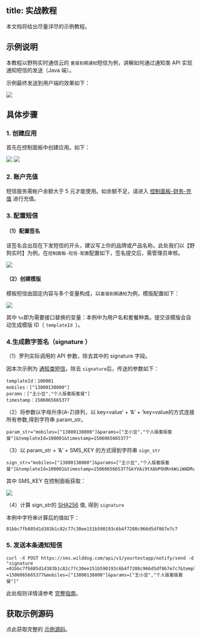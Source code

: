 
title: 实战教程
---

本文档将给出尽量详尽的示例教程。


## 示例说明

本教程以野狗实时通信云的 `套餐到期通知`短信为例，讲解如何通过通知类 API 实现通知短信的发送（Java 端）。

示例最终发送到用户端的效果如下：
 
![](/images/tutorialsms.jpg)

## 具体步骤

### 1. 创建应用

首先在控制面板中创建应用。如下：

![](/images/tutorialsmsapp01.png)
![](/images/tutorialsmsapp02.png)


### 2. 账户充值

短信服务需帐户余额大于 5 元才能使用。如余额不足，请进入 [控制面板-财务-充值](https://www.wilddog.com/pay/recharge) 进行充值。

### 3. 配置短信
#### （1）配置签名
该签名会出现在下发短信的开头，建议写上你的品牌或产品名称。此处我们以【野狗实时】为例。在`控制面板-短信-配置`配置如下，签名提交后，需管理员审核。

![](/images/tutorialsmssign.png)


#### （2）创建模版
模板短信由固定内容与多个变量构成，以`套餐到期通知`为例，模版配置如下：

![](/images/tutorialsmsmode.jpg)

其中 `%s`即为需要接口替换的变量：本例中为用户名和套餐种类。提交该模版会自动生成模版 ID（ `templateId `）。


### 4.生成数字签名（signature ）
（1）罗列实际调用的 API 参数，除去其中的 signature 字段。

因本次示例为 [通知类短信](/sms/guide/notify.html)，除去 `signature`后，传送的参数如下：

```
templateId：100001
mobiles：["13800138000"]
params：["王小豆","个人版套版套餐"]
timestamp：1506065665377
```

（2）将参数以字母升序(A-Z)排列，以 key=value’ + ‘&’ + ‘key=value的方式连接所有参数,得到字符串 param_str。

```
param_str="mobiles=["13800138000"]&params=["王小豆","个人版套版套餐"]&templateId=100001&timestamp=1506065665377"
```

（3）以 param_str + ‘&’ + SMS_KEY 的方式得到字符串 `sign_str`

```
sign_str="mobiles=["13800138000"]&params=["王小豆","个人版套版套餐"]&templateId=100001&timestamp=1506065665377&kYVAi9tXAbPOURnkWiiWADRuNi6DJy7JmSg02myB"
```
其中 SMS_KEY 在控制面板获取：

![](/images/smssecretkey.png)


（4）计算 sign_str的 [SHA256](https://zh.wikipedia.org/wiki/SHA%E5%AE%B6%E6%97%8F) 值, 得到 `signature`

本例中字符串计算后的值如下：

```
01bbc7fb885d1d383b1c82c77c30ee151b590193c6b4f7208c966d5df867e7c7
```

### 5. 发送本条通知短信

```
curl -X POST https://sms.wilddog.com/api/v1/yourtestapp/notify/send -d "signature =01bbc7fb885d1d383b1c82c77c30ee151b590193c6b4f7208c966d5df867e7c7&templateId=100001&timestamp =1506065665377&mobiles=["13800138000"]&params=["王小豆","个人版套版套餐"]"
```
此处规则详情请参考 [完整指南](/sms/guide/signature.html#生成数字签名的方法)。
## 获取示例源码

点此获取完整的 [示例源码](https://github.com/WildDogTeam/wilddog-doc2/blob/master/source/sms/resources/nitifydemo.md)。

